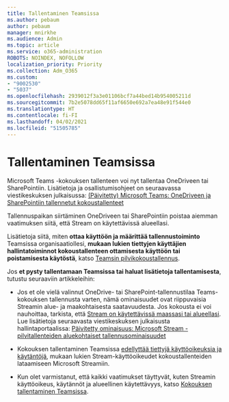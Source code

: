 ```yaml
---
title: Tallentaminen Teamsissa
ms.author: pebaum
author: pebaum
manager: mnirkhe
ms.audience: Admin
ms.topic: article
ms.service: o365-administration
ROBOTS: NOINDEX, NOFOLLOW
localization_priority: Priority
ms.collection: Adm_O365
ms.custom:
- "9002530"
- "5037"
ms.openlocfilehash: 2939012f3a3e01106bcf7a44bed14b954005211d
ms.sourcegitcommit: 7b2e5078dd65f11af6650e692a7ea48e91f544e0
ms.translationtype: HT
ms.contentlocale: fi-FI
ms.lasthandoff: 04/02/2021
ms.locfileid: "51505785"
---
```

# <a name="recording-in-teams"></a>Tallentaminen Teamsissa

Microsoft Teams -kokouksen tallenteen voi nyt tallentaa OneDriveen tai SharePointiin. Lisätietoja ja osallistumisohjeet on seuraavassa viestikeskuksen julkaisussa: [(Päivitetty) Microsoft Teams: OneDriveen ja SharePointiin tallennetut kokoustallenteet](https://portal.microsoft.com/Adminportal/Home?ref=MessageCenter&id=MC222640)

Tallennuspaikan siirtäminen OneDriveen tai SharePointiin poistaa aiemman vaatimuksen siitä, että Stream on käytettävissä alueellasi.

Lisätietoja siitä, miten **ottaa käyttöön ja määrittää tallennustoiminto** Teamsissa organisaatiollesi, **mukaan lukien tiettyjen käyttäjien hallintatoiminnot kokoustallenteen ottamisesta käyttöön tai poistamisesta käytöstä**, katso [Teamsin pilvikokoustallennus](https://docs.microsoft.com/microsoftteams/cloud-recording).

Jos **et pysty tallentamaan Teamsissa tai haluat lisätietoja tallentamisesta**, tutustu seuraaviin artikkeleihin:

- Jos et ole vielä valinnut OneDrive- tai SharePoint-tallennustilaa Teams-kokouksen tallennusta varten, nämä ominaisuudet ovat riippuvaisia Streamin alue- ja maakohtaisesta saatavuudesta. Jos kokousta ei voi nauhoittaa, tarkista, että [Stream on käytettävissä maassasi tai alueellasi](https://docs.microsoft.com/stream/faq#which-regions-does-microsoft-stream-host-my-data-in). Lue lisätietoja seuraavasta viestikeskuksen julkaisusta hallintaportaalissa: [Päivitetty ominaisuus: Microsoft Stream -pilvitallenteiden aluekohtaiset tallennusominaisuudet](https://admin.microsoft.com/AdminPortal/Home#/MessageCenter?id=MC214327)

- Kokouksen tallentaminen Teamsissa [edellyttää tiettyjä käyttöoikeuksia ja käytäntöjä](https://docs.microsoft.com/microsoftteams/cloud-recording#prerequisites-for-teams-cloud-meeting-recording), mukaan lukien Stream-käyttöoikeudet kokoustallenteiden lataamiseen Microsoft Streamiin.

- Kun olet varmistanut, että kaikki vaatimukset täyttyvät, kuten Streamin käyttöoikeus, käytännöt ja alueellinen käytettävyys, katso [Kokouksen tallentaminen Teamsissa](https://support.office.com/article/34dfbe7f-b07d-4a27-b4c6-de62f1348c24).
